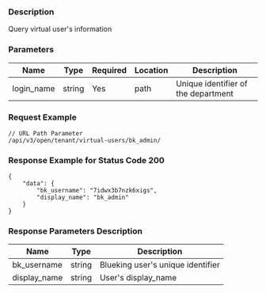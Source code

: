 ### Description

Query virtual user's information

### Parameters

| Name       | Type   | Required | Location    | Description                                    |
|------------|--------|----------|-------------|------------------------------------------------|
| login_name | string | Yes      | path        | Unique identifier of the department            |

### Request Example

```
// URL Path Parameter
/api/v3/open/tenant/virtual-users/bk_admin/
```

### Response Example for Status Code 200

```json5
{
    "data": {
        "bk_username": "7idwx3b7nzk6xigs",
        "display_name": "bk_admin"
    }
}
```

### Response Parameters Description

| Name         | Type   | Description                       |
|--------------|--------|-----------------------------------|
| bk_username  | string | Blueking user's unique identifier |
| display_name | string | User's display_name               |
